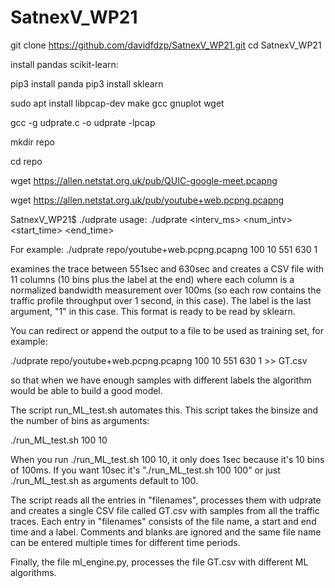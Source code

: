 # SatnexV_WP21

git clone https://github.com/davidfdzp/SatnexV_WP21.git
cd SatnexV_WP21

install pandas scikit-learn:

pip3 install panda
pip3 install sklearn

sudo apt install libpcap-dev make gcc gnuplot wget

gcc -g udprate.c -o udprate -lpcap

mkdir repo

cd repo

wget https://allen.netstat.org.uk/pub/QUIC-google-meet.pcapng

wget https://allen.netstat.org.uk/pub/youtube+web.pcpng.pcapng

SatnexV_WP21$ ./udprate 
usage: ./udprate <file> <interv_ms> <num_intv> <start_time> <end_time> <label> 

For example:
./udprate repo/youtube+web.pcpng.pcapng 100 10 551 630 1

examines the trace between 551sec and 630sec and creates a CSV file with 11 columns (10 bins plus the label at the end) where each column is a normalized bandwidth measurement over 100ms (so each row contains the traffic profile throughput over 1 second, in this case). The label is the last argument, "1" in this case. This format is ready to be read by sklearn.

You can redirect or append the output to a file to be used as training set, for example:

./udprate repo/youtube+web.pcpng.pcapng 100 10 551 630 1 >> GT.csv

so that when we have enough samples with different labels the algorithm would be able to build a good model.
  
The script run_ML_test.sh automates this. This script takes the binsize and the number of bins as arguments:

./run_ML_test.sh 100 10
  
When you run ./run_ML_test.sh 100 10, it only does 1sec because it's 10 bins of 100ms. If you want 10sec it's "./run_ML_test.sh 100 100" or just ./run_ML_test.sh as arguments default to 100.

The script reads all the entries in "filenames", processes them with udprate and creates a single CSV file called GT.csv with samples from all the traffic traces.
Each entry in "filenames" consists of the file name, a start and end time and a label. Comments and blanks are ignored and the same file name can be entered multiple times for different time periods.

Finally, the file ml_engine.py, processes the file GT.csv with different ML algorithms.
